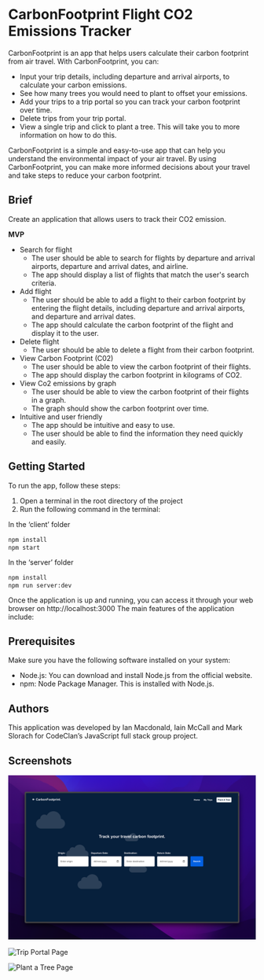 # CarbonFootprint Flight CO2 Emissions Tracker

CarbonFootprint is an app that helps users calculate their carbon footprint from air travel. With CarbonFootprint, you can:

* Input your trip details, including departure and arrival airports, to calculate your carbon emissions.
* See how many trees you would need to plant to offset your emissions.
* Add your trips to a trip portal so you can track your carbon footprint over time.
* Delete trips from your trip portal.
* View a single trip and click to plant a tree. This will take you to more information on how to do this.

CarbonFootprint is a simple and easy-to-use app that can help you understand the environmental impact of your air travel. By using CarbonFootprint, you can make more informed decisions about your travel and take steps to reduce your carbon footprint.

## Brief

Create an application that allows users to track their CO2 emission.

**MVP**
* Search for flight
  * The user should be able to search for flights by departure and arrival airports, departure and arrival dates, and airline.
  * The app should display a list of flights that match the user's search criteria.
* Add flight
  * The user should be able to add a flight to their carbon footprint by entering the flight details, including departure and arrival airports, and departure and arrival dates.
  * The app should calculate the carbon footprint of the flight and display it to the user.
* Delete flight
  * The user should be able to delete a flight from their carbon footprint.
* View Carbon Footprint (C02)
  * The user should be able to view the carbon footprint of their flights.
  * The app should display the carbon footprint in kilograms of CO2.
* View Co2 emissions by graph
  * The user should be able to view the carbon footprint of their flights in a graph.
  * The graph should show the carbon footprint over time.
* Intuitive and user friendly
  * The app should be intuitive and easy to use.
  * The user should be able to find the information they need quickly and easily.

## Getting Started

To run the app, follow these steps:

1. Open a terminal in the root directory of the project
2. Run the following command in the terminal:

In the ‘client’ folder
```
npm install
npm start
```

In the ‘server’ folder
```
npm install
npm run server:dev
```

Once the application is up and running, you can access it through your web browser on http://localhost:3000 The main features of the application include:

## Prerequisites

Make sure you have the following software installed on your system:

* Node.js: You can download and install Node.js from the official website.
* npm: Node Package Manager. This is installed with Node.js.

## Authors

This application was developed by Ian Macdonald, Iain McCall and Mark Slorach for CodeClan’s JavaScript full stack group project.

## Screenshots

![Search Page](/client/public/images/1.png)

![Trip Portal Page](/client/public/images/2.png)

![Plant a Tree Page](/client/public/images/3.png)

